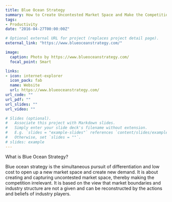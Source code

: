 ```yaml
---
title: Blue Ocean Strategy
summary: How to Create Uncontested Market Space and Make the Competition Irrelevant.
tags:
- Productivity
date: "2016-04-27T00:00:00Z"

# Optional external URL for project (replaces project detail page).
external_link: "https://www.blueoceanstrategy.com/"

image:
  caption: Photo by https://www.blueoceanstrategy.com/
  focal_point: Smart

links:
- icon: internet-explorer
  icon_pack: fab
  name: Website
  url: https://www.blueoceanstrategy.com/
url_code: ""
url_pdf: ""
url_slides: ""
url_video: ""

# Slides (optional).
#   Associate this project with Markdown slides.
#   Simply enter your slide deck's filename without extension.
#   E.g. `slides = "example-slides"` references `content/slides/example-slides.md`.
#   Otherwise, set `slides = ""`.
# slides: example
---
```



What is Blue Ocean Strategy?

Blue ocean strategy is the simultaneous pursuit of differentiation and low cost to open up a new market space and create new demand. It is about creating and capturing uncontested market space, thereby making the competition irrelevant. It is based on the view that market boundaries and industry structure are not a given and can be reconstructed by the actions and beliefs of industry players.


